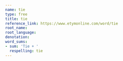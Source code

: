 ```yaml
---
name: tie
type: free
title: tie
reference_link: https://www.etymonline.com/word/tie
root_name: 
root_language: 
denotation: 
word_sums:
- sum: 'Tie + '
  respelling: tie
---
```


